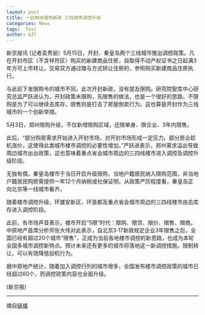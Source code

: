 ```yaml
---
layout: post
title: 一日两地楼市新政 三线城市调控升级
categories: News
tags:  Test
author: GZY
---
```


新京报讯 (记者袁秀丽）5月15日，开封、秦皇岛两个三线城市推出调控政策。凡在开封市区（不含祥符区）购买的新建商品住房，自取得不动产权证书之日起满3年方可上市转让。交易双方通过赠与方式转让住房的，参照购买新建商品住房执行。

与此前下发限购令的城市不同，此次开封新政，没有提及限购。研究院智库中心研究总监严跃进认为，开封政策未限购，先限售的做法，也是一个很好的思路，不限购是为了可以继续去库存，限售则是打击了房屋倒卖行为。这也算是开封作为三线城市的一个创新举措。

5月3日，郑州限购升级，不仅新增限购区域，还限单身、限企业、3年内限售。

此后，“部分购房需求开始进入开封市场，对开封市场形成一定压力。部分房企趁机涨价，这使得此类城市楼市调控的必要性增加。”严跃进表示，郑州需求溢出导致周边城市出台政策，这也意味着重点省会城市周边的三四线楼市进入调控及调控升级阶段。

无独有偶，秦皇岛楼市于当日开启升级限购，当地户籍居民纳入限购范围，非当地户籍居民购房需提供一年12个月纳税或社保证明。从政策严厉程度看，秦皇岛正向北京等一线城市看齐。

随着楼市调控升级，环雄安新区、环首都及重点省会城市周边的三四线楼市由去库存进入调控阶段。

此前，有市场声音表示，楼市开启“5限”时代：限购、限贷、限价、限售、限商。 中原地产首席分析师张大伟对此表示，自北京3·17新政规定企业3年限售之后，全国已经有超过20个城市“限售”，正成为当前各地楼市调控的新思路，也成为本轮全国多城市调控新特点。预计未来还有更多的城市将落地这一新调控措施。限制转让，可以有效降低投机行为。

据中原地产统计，随着加入调控行列的城市增多，全国发布楼市调控政策的城市已经超过60个，而调控政策内容也全面升级。

(新京报)

*****

摘自[链接](http://house.qq.com/a/20170516/006133.htm)
